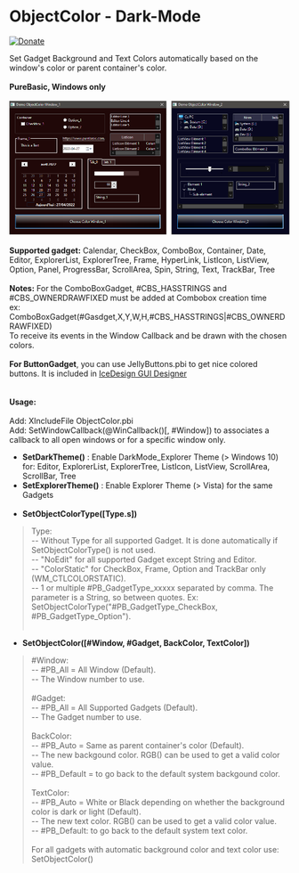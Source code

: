 # ObjectColor - Dark-Mode
[![Donate](https://img.shields.io/badge/Donate-PayPal-green.svg)](https://www.paypal.com/donate/?cmd=_s-xclick&hosted_button_id=9WZ5EDAMPH6SE)

Set Gadget Background and Text Colors automatically based on the window's color or parent container's color.<br>
<br>
**PureBasic, Windows only**<br><br>
![Alt text](/Object-Color-Demo.png?raw=true "Object-Color-Demo")<br>
<br>
**Supported gadget:** Calendar, CheckBox, ComboBox, Container, Date, Editor, ExplorerList, ExplorerTree, Frame, HyperLink, ListIcon, ListView, Option, Panel, ProgressBar, ScrollArea, Spin, String, Text, TrackBar, Tree<br><br>
**Notes:** For the ComboBoxGadget, #CBS_HASSTRINGS and #CBS_OWNERDRAWFIXED must be added at Combobox creation time<br> 
   ex: ComboBoxGadget(#Gasdget,X,Y,W,H,#CBS_HASSTRINGS|#CBS_OWNERDRAWFIXED)<br>
   To receive its events in the Window Callback and be drawn with the chosen colors.<br>
<br>
**For ButtonGadget**, you can use JellyButtons.pbi to get nice colored buttons. It is included in [IceDesign GUI Designer](https://github.com/ChrisRfr/IceDesign)<br>
<br><br>
**__Usage:__**<br>
<br>
Add: XIncludeFile ObjectColor.pbi<br>
Add: SetWindowCallback(@WinCallback()[, #Window]) to associates a callback to all open windows or for a specific window only.<br>
 - **SetDarkTheme()**     : Enable DarkMode_Explorer Theme (> Windows 10) for: Editor, ExplorerList, ExplorerTree, ListIcon, ListView, ScrollArea, ScrollBar, Tree<br> 
 - **SetExplorerTheme()** : Enable Explorer Theme (> Vista) for the same Gadgets<br><br>
 - **SetObjectColorType([Type.s])**<br>
> Type:<br>
>  -- Without Type for all supported Gadget. It is done automatically if SetObjectColorType() is not used.<br>
>  -- "NoEdit" for all supported Gadget except String and Editor.<br>
> -- "ColorStatic" for CheckBox, Frame, Option and TrackBar only (WM_CTLCOLORSTATIC).<br>
> -- 1 or multiple #PB_GadgetType_xxxxx separated by comma. The parameter is a String, so between quotes. Ex: SetObjectColorType("#PB_GadgetType_CheckBox, #PB_GadgetType_Option").<br><br>
 - **SetObjectColor([#Window, #Gadget, BackColor, TextColor])**<br>
> #Window:<br>
>  -- #PB_All = All Window (Default).<br>
>  -- The Window number to use.<br><br>
> #Gadget:<br>
>  -- #PB_All = All Supported Gadgets (Default).<br>
>  -- The Gadget number to use.<br><br>
> BackColor:<br>
>  -- #PB_Auto = Same as parent container's color (Default).<br>
>  -- The new backgound color. RGB() can be used to get a valid color value.<br>
>  -- #PB_Default = to go back to the default system backgound color.<br><br>
> TextColor:<br>
>  -- #PB_Auto = White or Black depending on whether the background color is dark or light (Default).<br>
>  -- The new text color. RGB() can be used to get a valid color value.<br>
>  -- #PB_Default: to go back to the default system text color.<br><br>
For all gadgets with automatic background color and text color use: SetObjectColor()
